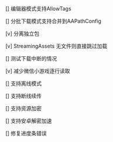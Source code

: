 [] 编辑器模式支持AllowTags

[] 分批下载模式支持合并到AAPathConfig

[v] 分离独立包

[v] StreamingAssets 无文件则直接跳过加载



[] 测试下载中断的情况

[v] 减少微信小游戏逐行读取

[] 支持离线模式

[] 支持断线续传

[] 支持资源加密

[] 支持安卓解密加速

[] 修复进度条错误
